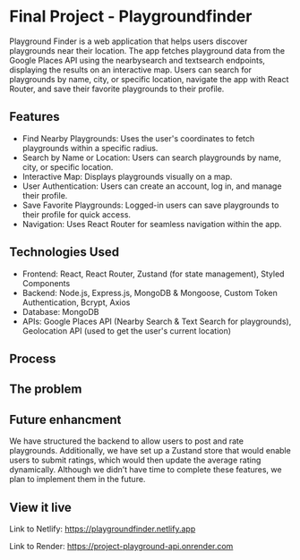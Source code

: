 # Final Project - Playgroundfinder

Playground Finder is a web application that helps users discover playgrounds near their location. The app fetches playground data from the Google Places API using the nearbysearch and textsearch endpoints, displaying the results on an interactive map. Users can search for playgrounds by name, city, or specific location, navigate the app with React Router, and save their favorite playgrounds to their profile.

## Features
- Find Nearby Playgrounds: Uses the user's coordinates to fetch playgrounds within a specific radius.
- Search by Name or Location: Users can search playgrounds by name, city, or specific location.
- Interactive Map: Displays playgrounds visually on a map.
- User Authentication: Users can create an account, log in, and manage their profile.
- Save Favorite Playgrounds: Logged-in users can save playgrounds to their profile for quick access.
- Navigation: Uses React Router for seamless navigation within the app.

## Technologies Used
- Frontend: React, React Router, Zustand (for state management), Styled Components
- Backend: Node.js, Express.js, MongoDB & Mongoose, Custom Token Authentication, Bcrypt, Axios
- Database: MongoDB 
- APIs: Google Places API (Nearby Search & Text Search for playgrounds), Geolocation API (used to get the user's current location)

## Process

## The problem

## Future enhancment
We have structured the backend to allow users to post and rate playgrounds. Additionally, we have set up a Zustand store that would enable users to submit ratings, which would then update the average rating dynamically. Although we didn’t have time to complete these features, we plan to implement them in the future.

## View it live

Link to Netlify: https://playgroundfinder.netlify.app

Link to Render: https://project-playground-api.onrender.com